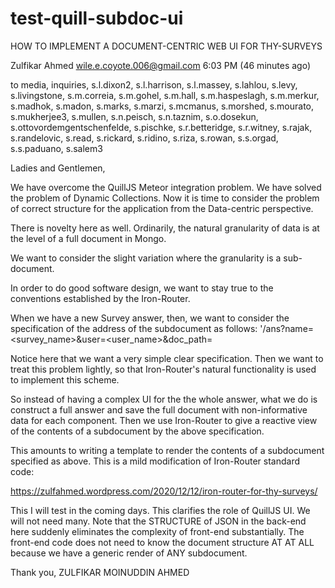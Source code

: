 # test-quill-subdoc-ui
HOW TO IMPLEMENT A DOCUMENT-CENTRIC WEB UI FOR THY-SURVEYS

Zulfikar Ahmed <wile.e.coyote.006@gmail.com>
6:03 PM (46 minutes ago)

to media, inquiries, s.l.dixon2, s.l.harrison, s.l.massey, s.lahlou, s.levy, s.livingstone, s.m.correia, s.m.gohel, s.m.hall, s.m.haspeslagh, s.m.merkur, s.madhok, s.madon, s.marks, s.marzi, s.mcmanus, s.morshed, s.mourato, s.mukherjee3, s.mullen, s.n.peisch, s.n.taznim, s.o.dosekun, s.ottovordemgentschenfelde, s.pischke, s.r.betteridge, s.r.witney, s.rajak, s.randelovic, s.read, s.rickard, s.ridino, s.riza, s.rowan, s.s.orgad, s.s.paduano, s.salem3

Ladies and Gentlemen,

We have overcome the QuillJS Meteor integration problem.  We have solved the problem of Dynamic Collections.  Now it is time to consider the problem of correct structure for the application from the Data-centric perspective.

There is novelty here as well.  Ordinarily, the natural granularity of data is at the level of a full document in Mongo.

We want to consider the slight variation where the granularity is a sub-document.

In order to do good software design, we want to stay true to the conventions established by the Iron-Router.

When we have a new Survey answer, then, we want to consider the specification of the address of the subdocument as follows:
'/ans?name=<survey_name>&user=<user_name>&doc_path=<path>

Notice here that we want a very simple clear specification.  Then we want to treat this problem lightly, so that Iron-Router's natural functionality is used to implement this scheme.

So instead of having a complex UI for the the whole answer, what we do is construct a full answer and save the full document with non-informative data for each component.  Then we use Iron-Router to give a reactive view of the contents of a subdocument by the above specification.

This amounts to writing a template to render the contents of a subdocument specified as above.  This is a mild modification of Iron-Router standard code:

https://zulfahmed.wordpress.com/2020/12/12/iron-router-for-thy-surveys/

This I will test in the coming days.  This clarifies the role of QuillJS UI.  We will not need many.  Note that the STRUCTURE of JSON in the back-end here suddenly eliminates the complexity of front-end substantially.  The front-end code does not need to know the document structure AT AT ALL because we have a generic render of ANY subdocument.

Thank you,
ZULFIKAR MOINUDDIN AHMED

